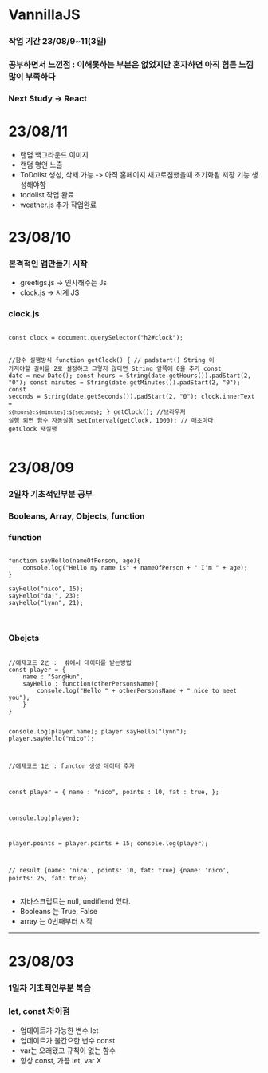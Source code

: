 # VannillaJS
<h3>작업 기간 23/08/9~11(3일)</h3>
<h3>공부하면서 느낀점 : 이해못하는 부분은 없었지만 혼자하면 아직 힘든 느낌 많이 부족하다</h3>
<h3>Next Study -> React</h3>
<h1>23/08/11</h1>
<ul>
<li>랜덤 백그라운드 이미지</li>
<li>랜덤 명언 노출</li>
<li>ToDolist 생성, 삭제 가능 -> 아직 홈페이지 새고로침했을때 초기화됨 저장 기능 생성해야함</li>
<li>todolist 작업 완료</li>
<li>weather.js 추가 작업완료</li>
</ul>

<h1>23/08/10</h1>
<h3>본격적인 앱만들기 시작</h3>
<ul>
<li>greetigs.js -> 인사해주는 Js</li>
<li>clock.js -> 시계 JS</li>
</ul>
<h3>clock.js</h3>
<pre>
<code>
const clock = document.querySelector("h2#clock");

//함수 실행방식
function getClock() {
    // padstart() String 이 가져야할 길이를 2로 설정하고  그렇지 않다면 String 앞쪽에 0을 추가
    const date = new Date();
    const hours = String(date.getHours()).padStart(2, "0");
    const minutes = String(date.getMinutes()).padStart(2, "0");
    const seconds = String(date.getSeconds()).padStart(2, "0");
    clock.innerText = `${hours}:${minutes}:${seconds}`;
}
getClock(); //브라우저 실행 되면 함수 자동실행
setInterval(getClock, 1000); // 매초마다 getClock 재실행
</code>
</pre>


<h1>23/08/09</h1>
<h3>2일차 기초적인부분 공부</h3>
<h3>Booleans, Array, Objects, function</h3>
<h3>function</h3>

<pre>
<code>
function sayHello(nameOfPerson, age){
    console.log("Hello my name is" + nameOfPerson + " I'm " + age);
}

sayHello("nico", 15);
sayHello("da;", 23);
sayHello("lynn", 21);

</code>
</pre>

<h3>Obejcts</h3>
<pre>
<code>
//예제코드 2번 :  밖에서 데이터를 받는방법
const player = {
    name : "SangHun",
    sayHello : function(otherPersonsName){
        console.log("Hello " + otherPersonsName + " nice to meet you");
    }
}

console.log(player.name);
player.sayHello("lynn");
player.sayHello("nico");


//에제코드 1번 : functon 생성 데이터 추가

const player = {
    name : "nico",
    points : 10,
    fat : true,
};

console.log(player);

player.points = player.points + 15;
console.log(player);

// result
{name: 'nico', points: 10, fat: true}
{name: 'nico', points: 25, fat: true}
</code>
</pre>

<ul>
<li>자바스크립트는 null, undifiend 있다.</li>
<li>Booleans 는  True, False</li>
<li>array 는 0번째부터 시작</li>
</ul>
<hr>
<h1>23/08/03</h1>
<h3>1일차 기초적인부분 복습</h3>
<h3>let, const 차이점</h3>
<ul>
<li>업데이트가 가능한 변수 let</li>
<li>업데이트가 불간으한 변수 const</li>
<li>var는 오래됐고 규칙이 없는 함수</li>
<li>항상 const, 가끔 let, var X</li>
</ul>

